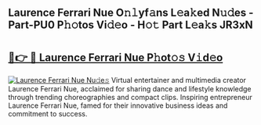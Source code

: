 ## Laurence Ferrari Nue O𝚗𝚕yf𝚊ns L𝚎a𝚔ed N𝚞𝚍es - Part-PU0 P𝚑𝚘tos Vi𝚍𝚎o - H𝚘𝚝 Part L𝚎a𝚔s JR3xN

# <h2><a href="http://kfb7rb.oniu.top/?m=Laurence+Ferrari+Nue">🔗👉 🔴 Laurence Ferrari Nue P𝚑ot𝚘𝚜 V𝚒d𝚎o</a></h2>

[![Laurence Ferrari Nue Nu𝚍e𝚜](https://i.imgur.com/0qMVB7G.gif)](http://kfb7rb.oniu.top/?m=Laurence+Ferrari+Nue)
Virtual entertainer and multimedia creator Laurence Ferrari Nue, acclaimed for sharing dance and lifestyle knowledge through trending choreographies and compact clips. Inspiring entrepreneur Laurence Ferrari Nue, famed for their innovative business ideas and commitment to success.  
